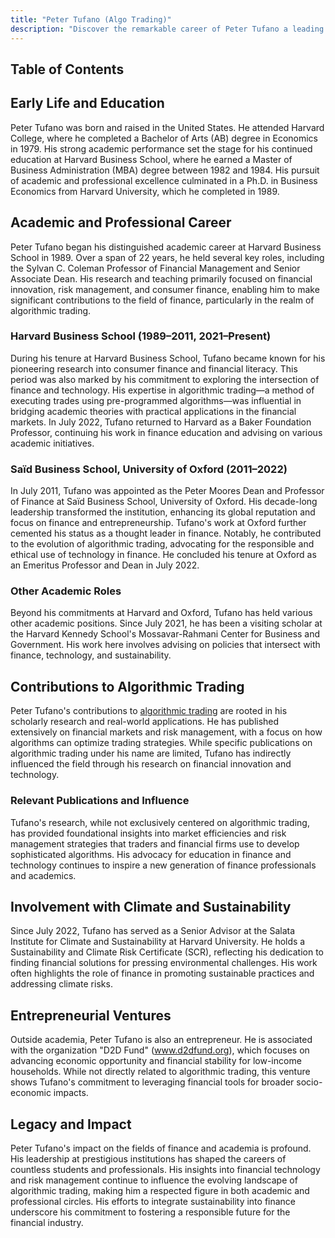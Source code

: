 ```yaml
---
title: "Peter Tufano (Algo Trading)"
description: "Discover the remarkable career of Peter Tufano a leading expert in finance and algorithmic trading renowned for his academic and professional achievements."
---
```




## Table of Contents

## Early Life and Education

Peter Tufano was born and raised in the United States. He attended Harvard College, where he completed a Bachelor of Arts (AB) degree in Economics in 1979. His strong academic performance set the stage for his continued education at Harvard Business School, where he earned a Master of Business Administration (MBA) degree between 1982 and 1984. His pursuit of academic and professional excellence culminated in a Ph.D. in Business Economics from Harvard University, which he completed in 1989.

## Academic and Professional Career

Peter Tufano began his distinguished academic career at Harvard Business School in 1989. Over a span of 22 years, he held several key roles, including the Sylvan C. Coleman Professor of Financial Management and Senior Associate Dean. His research and teaching primarily focused on financial innovation, risk management, and consumer finance, enabling him to make significant contributions to the field of finance, particularly in the realm of algorithmic trading.

### Harvard Business School (1989–2011, 2021–Present)

During his tenure at Harvard Business School, Tufano became known for his pioneering research into consumer finance and financial literacy. This period was also marked by his commitment to exploring the intersection of finance and technology. His expertise in algorithmic trading—a method of executing trades using pre-programmed algorithms—was influential in bridging academic theories with practical applications in the financial markets. In July 2022, Tufano returned to Harvard as a Baker Foundation Professor, continuing his work in finance education and advising on various academic initiatives.

### Saïd Business School, University of Oxford (2011–2022)

In July 2011, Tufano was appointed as the Peter Moores Dean and Professor of Finance at Saïd Business School, University of Oxford. His decade-long leadership transformed the institution, enhancing its global reputation and focus on finance and entrepreneurship. Tufano's work at Oxford further cemented his status as a thought leader in finance. Notably, he contributed to the evolution of algorithmic trading, advocating for the responsible and ethical use of technology in finance. He concluded his tenure at Oxford as an Emeritus Professor and Dean in July 2022.

### Other Academic Roles

Beyond his commitments at Harvard and Oxford, Tufano has held various other academic positions. Since July 2021, he has been a visiting scholar at the Harvard Kennedy School's Mossavar-Rahmani Center for Business and Government. His work here involves advising on policies that intersect with finance, technology, and sustainability.

## Contributions to Algorithmic Trading

Peter Tufano's contributions to [algorithmic trading](/wiki/algorithmic-trading) are rooted in his scholarly research and real-world applications. He has published extensively on financial markets and risk management, with a focus on how algorithms can optimize trading strategies. While specific publications on algorithmic trading under his name are limited, Tufano has indirectly influenced the field through his research on financial innovation and technology.

### Relevant Publications and Influence

Tufano's research, while not exclusively centered on algorithmic trading, has provided foundational insights into market efficiencies and risk management strategies that traders and financial firms use to develop sophisticated algorithms. His advocacy for education in finance and technology continues to inspire a new generation of finance professionals and academics.

## Involvement with Climate and Sustainability

Since July 2022, Tufano has served as a Senior Advisor at the Salata Institute for Climate and Sustainability at Harvard University. He holds a Sustainability and Climate Risk Certificate (SCR), reflecting his dedication to finding financial solutions for pressing environmental challenges. His work often highlights the role of finance in promoting sustainable practices and addressing climate risks.

## Entrepreneurial Ventures

Outside academia, Peter Tufano is also an entrepreneur. He is associated with the organization "D2D Fund" (www.d2dfund.org), which focuses on advancing economic opportunity and financial stability for low-income households. While not directly related to algorithmic trading, this venture shows Tufano's commitment to leveraging financial tools for broader socio-economic impacts.

## Legacy and Impact

Peter Tufano's impact on the fields of finance and academia is profound. His leadership at prestigious institutions has shaped the careers of countless students and professionals. His insights into financial technology and risk management continue to influence the evolving landscape of algorithmic trading, making him a respected figure in both academic and professional circles. His efforts to integrate sustainability into finance underscore his commitment to fostering a responsible future for the financial industry.